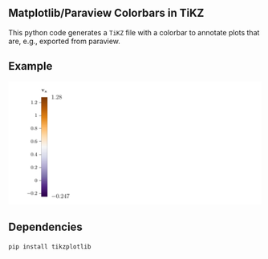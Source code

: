 Matplotlib/Paraview Colorbars in TiKZ
---

This python code generates a `TiKZ` file with a colorbar to annotate plots that
are, e.g., exported from paraview.

## Example

![Example Screenshot](example-screenshot.png)

## Dependencies

```
pip install tikzplotlib
```
